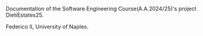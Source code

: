 Documentation of the Software Engineering Course(A.A.2024/25)'s project DietiEstates25.

Federico II, University of Naples.